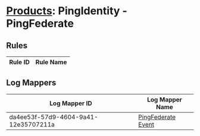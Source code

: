 # [Products](README.md): PingIdentity - PingFederate

## Rules

|Rule ID|Rule Name|
|----|----|


## Log Mappers

|Log Mapper ID|Log Mapper Name|
|----|----|
|da4ee53f-57d9-4604-9a41-12e35707211a|[PingFederate Event](../mappings/da4ee53f-57d9-4604-9a41-12e35707211a.md)|


